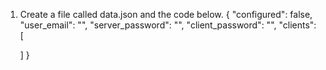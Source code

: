 1. Create a file called data.json and the code below.
{
    "configured": false,
    "user_email": "",
    "server_password": "",
    "client_password": "",
    "clients": [
        
    ]
}